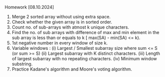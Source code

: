 Homework [08.10.2024]

1. Merge 2 sorted array without using extra space.
2. Check whether the given array is in sorted order.
3. Count no. of sub-arrays with atmost k unique characters.
4. Find the no. of sub arrays with difference of max and min element in the sub array is less than or equals to k [ max(SA) - min(SA) <= k).
5. 1st negative number in every window of size k.
6. Variable windows : 
      (i) Largest / Smallest subarray size where sum <= S  (or       sum >= S)
     (ii) Largest subarray with K distinct characters.
    (iii) Length of largest subarray with no repeating characters.
    (iv) Minimum window substring.
7. Practice Kadane's algorithm and Moore's voting algorithm.